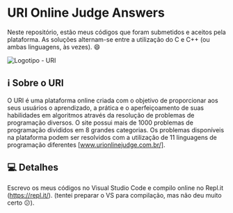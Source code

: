 # URI Online Judge Answers

Neste repositório, estão meus códigos que foram submetidos e aceitos pela plataforma.
As soluções alternam-se entre a utilização do C e C++ (ou ambas linguagens, às vezes). :smile:


![Logotipo - URI](https://github.com/daniielcavallcante/URI-Online-Judge-Answers/blob/master/uri.png)
## :information_source: Sobre o URI 
O URI é uma plataforma online criada com o objetivo de proporcionar aos seus usuários o aprendizado, a prática e o aperfeiçoamento de suas habilidades em algoritmos através da resolução de problemas de programação diversos.
O site possui mais de 1000 problemas de programação divididos em 8 grandes categorias. Os problemas disponíveis na plataforma podem ser resolvidos com a utilização de 11 linguagens de programação diferentes [www.urionlinejudge.com.br/].



## :computer: Detalhes
Escrevo os meus códigos no Visual Studio Code e compilo online no Repl.it (https://repl.it/). (tentei preparar o VS para compilação, mas não deu muito certo :confused:).
